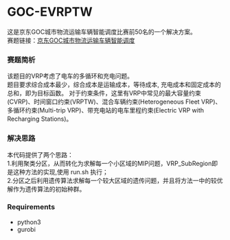 # GOC-EVRPTW
这是京东GOC城市物流运输车辆智能调度比赛前50名的一个解决方案。  
赛题链接：[京东GOC城市物流运输车辆智能调度](https://jdata.jd.com/html/detail.html?id=5)

### 赛题简析  
该题目的VRP考虑了电车的多循环和充电问题。  
题目要求综合成本最少，综合成本是运输成本，等待成本, 充电成本和固定成本的总和，即为目标函数。 
对于约束条件，这里有VRP中常见的最大容量约束(CVRP)、时间窗口约束(VRPTW)、混合车辆约束(Heterogeneous Fleet VRP)、多循环约束(Multi-trip VRP)、带充电站的电车里程约束(Electric VRP with Recharging Stations)。

### 解决思路  
本代码提供了两个思路：  
1.利用聚类分区，从而转化为求解每一个小区域的MIP问题，VRP_SubRegion即是这种方法的实现,使用 run.sh 执行；  
2.分区之后利用遗传算法求解每一个较大区域的遗传问题，并且将方法一中的较优解作为遗传算法的初始种群。

### Requirements  
* python3  
* gurobi
